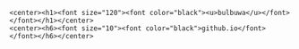 <html>
 <head>
   <title>wow</title>
 </head>
  <body background colour="green">

	<center><h1><font size="120"><font color="black"><u>bulbuwa</u></font></font></h1></center>
	<center><h6><font size="10"><font color="black">github.io</font></font></h6></center>
  </body>
</html>
